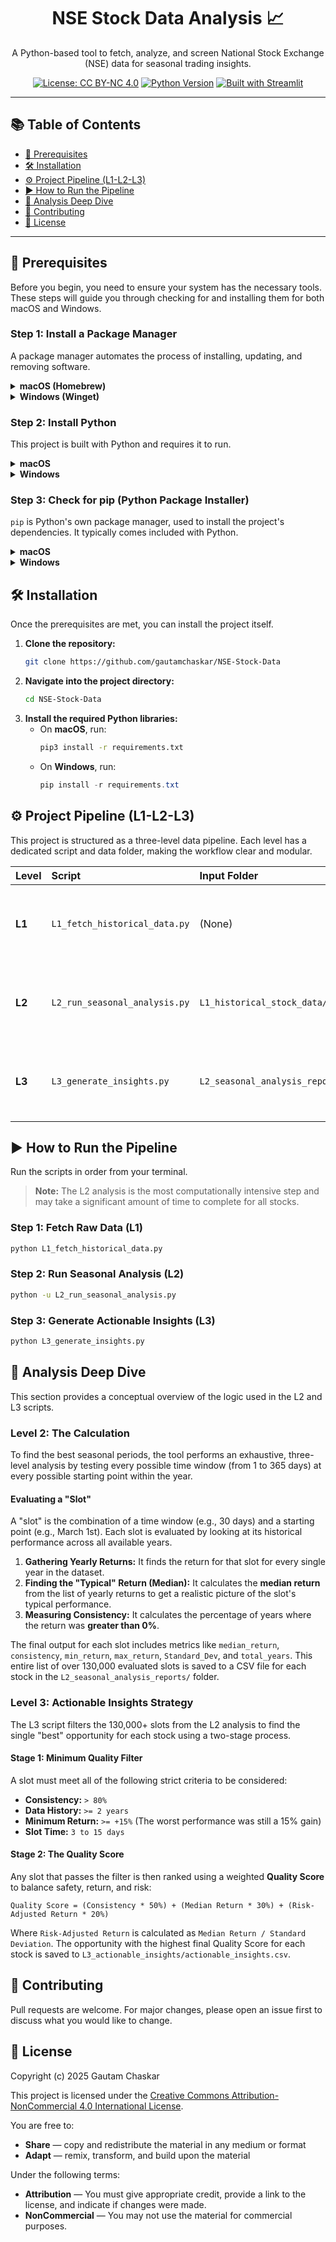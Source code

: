 <div align="center">
  <h1>NSE Stock Data Analysis 📈</h1>
  <p>
    A Python-based tool to fetch, analyze, and screen National Stock Exchange (NSE) data for seasonal trading insights.
  </p>

  [![License: CC BY-NC 4.0](https://img.shields.io/badge/License-CC%20BY--NC%204.0-lightgrey.svg)](http://creativecommons.org/licenses/by-nc/4.0/)
  [![Python Version](https://img.shields.io/badge/python-3.9+-blue.svg)](https://www.python.org/downloads/)
  [![Built with Streamlit](https://img.shields.io/badge/built%20with-Streamlit-ff69b4.svg)](https://www.streamlit.io/)

</div>

---

## 📚 Table of Contents
- [🚀 Prerequisites](#-prerequisites)
- [🛠️ Installation](#️-installation)
- [⚙️ Project Pipeline (L1-L2-L3)](#️-project-pipeline-l1-l2-l3)
- [▶️ How to Run the Pipeline](#️-how-to-run-the-pipeline)
- [🧠 Analysis Deep Dive](#-analysis-deep-dive)
- [🤝 Contributing](#-contributing)
- [📜 License](#-license)

---

## 🚀 Prerequisites

Before you begin, you need to ensure your system has the necessary tools. These steps will guide you through checking for and installing them for both macOS and Windows.

### Step 1: Install a Package Manager

A package manager automates the process of installing, updating, and removing software.

<details>
<summary><strong>macOS (Homebrew)</strong></summary>

*   **To check if you have Homebrew installed**, open your terminal and run:
    ```bash
    brew --version
    ```
*   **If it's installed**, you will see a version number (e.g., `Homebrew 3.6.12`). You can proceed to the next step.
*   **If you get an error** like `command not found: brew`, you need to install it. Run the following command in your terminal:
    ```bash
    /bin/bash -c "$(curl -fsSL https://raw.githubusercontent.com/Homebrew/install/HEAD/install.sh)"
    ```

</details>

<details>
<summary><strong>Windows (Winget)</strong></summary>

*   **To check if you have Winget installed**, open PowerShell and run:
    ```powershell
    winget --version
    ```
*   **If it's installed**, you will see a version number (e.g., `v1.3.2091`). You can proceed to the next step.
*   **If you get an error**, Winget is included by default in modern versions of Windows. You can install or update it from the Microsoft Store by searching for **"App Installer"**.

</details>

### Step 2: Install Python

This project is built with Python and requires it to run.

<details>
<summary><strong>macOS</strong></summary>

*   **To check if you have Python installed**, run:
    ```bash
    python3 --version
    ```
*   **If it's installed**, you will see a version number (e.g., `Python 3.9.7`).
*   **If you get an error**, you can install Python using Homebrew:
    ```bash
    brew install python
    ```

</details>

<details>
<summary><strong>Windows</strong></summary>

*   **To check if you have Python installed**, open PowerShell and run:
    ```powershell
    python --version
    ```
*   **If it's installed**, you will see a version number (e.g., `Python 3.9.7`).
*   **If you get an error**, you can install Python using Winget:
    ```powershell
    winget install Python.Python.3
    ```

</details>

### Step 3: Check for pip (Python Package Installer)

`pip` is Python's own package manager, used to install the project's dependencies. It typically comes included with Python.

<details>
<summary><strong>macOS</strong></summary>

*   **To check if you have pip installed**, run:
    ```bash
    pip3 --version
    ```
*   **If it's installed**, you will see output like `pip 21.3.1 from ...`.
*   **If you get an error**, it's likely your Python installation is incomplete. Try reinstalling Python (Step 2) or run `python3 -m ensurepip --upgrade`.

</details>

<details>
<summary><strong>Windows</strong></summary>

*   **To check if you have pip installed**, run:
    ```powershell
    pip --version
    ```
*   **If it's installed**, you will see output like `pip 21.3.1 from ...`.
*   **If you get an error**, it's likely your Python installation is incomplete. Try reinstalling Python (Step 2) or run `python -m ensurepip --upgrade`.

</details>

## 🛠️ Installation

Once the prerequisites are met, you can install the project itself.

1.  **Clone the repository:**
    ```bash
    git clone https://github.com/gautamchaskar/NSE-Stock-Data
    ```
2.  **Navigate into the project directory:**
    ```bash
    cd NSE-Stock-Data
    ```
3.  **Install the required Python libraries:**
    *   On **macOS**, run:
        ```bash
        pip3 install -r requirements.txt
        ```
    *   On **Windows**, run:
        ```powershell
        pip install -r requirements.txt
        ```

## ⚙️ Project Pipeline (L1-L2-L3)

This project is structured as a three-level data pipeline. Each level has a dedicated script and data folder, making the workflow clear and modular.

| Level | Script | Input Folder | Output Folder | Purpose |
| :--- | :--- | :--- | :--- | :--- |
| **L1** | `L1_fetch_historical_data.py` | (None) | `L1_historical_stock_data/` | Fetches raw historical stock data from yfinance. |
| **L2** | `L2_run_seasonal_analysis.py` | `L1_historical_stock_data/` | `L2_seasonal_analysis_reports/` | Runs an exhaustive seasonal analysis on each stock. |
| **L3** | `L3_generate_insights.py` | `L2_seasonal_analysis_reports/` | `L3_actionable_insights/` | Filters and ranks the L2 data to find actionable insights. |

## ▶️ How to Run the Pipeline

Run the scripts in order from your terminal.

> **Note:** The L2 analysis is the most computationally intensive step and may take a significant amount of time to complete for all stocks.

### Step 1: Fetch Raw Data (L1)
```bash
python L1_fetch_historical_data.py
```

### Step 2: Run Seasonal Analysis (L2)
```bash
python -u L2_run_seasonal_analysis.py
```

### Step 3: Generate Actionable Insights (L3)
```bash
python L3_generate_insights.py
```

## 🧠 Analysis Deep Dive

This section provides a conceptual overview of the logic used in the L2 and L3 scripts.

### Level 2: The Calculation

To find the best seasonal periods, the tool performs an exhaustive, three-level analysis by testing every possible time window (from 1 to 365 days) at every possible starting point within the year.

#### Evaluating a "Slot"
A "slot" is the combination of a time window (e.g., 30 days) and a starting point (e.g., March 1st). Each slot is evaluated by looking at its historical performance across all available years.

1.  **Gathering Yearly Returns:** It finds the return for that slot for every single year in the dataset.
2.  **Finding the "Typical" Return (Median):** It calculates the **median return** from the list of yearly returns to get a realistic picture of the slot's typical performance.
3.  **Measuring Consistency:** It calculates the percentage of years where the return was **greater than 0%**.

The final output for each slot includes metrics like `median_return`, `consistency`, `min_return`, `max_return`, `Standard_Dev`, and `total_years`. This entire list of over 130,000 evaluated slots is saved to a CSV file for each stock in the `L2_seasonal_analysis_reports/` folder.

### Level 3: Actionable Insights Strategy

The L3 script filters the 130,000+ slots from the L2 analysis to find the single "best" opportunity for each stock using a two-stage process.

#### Stage 1: Minimum Quality Filter
A slot must meet all of the following strict criteria to be considered:
- **Consistency:** `> 80%`
- **Data History:** `>= 2 years`
- **Minimum Return:** `>= +15%` (The worst performance was still a 15% gain)
- **Slot Time:** `3 to 15 days`

#### Stage 2: The Quality Score
Any slot that passes the filter is then ranked using a weighted **Quality Score** to balance safety, return, and risk:

`Quality Score = (Consistency * 50%) + (Median Return * 30%) + (Risk-Adjusted Return * 20%)`

Where `Risk-Adjusted Return` is calculated as `Median Return / Standard Deviation`. The opportunity with the highest final Quality Score for each stock is saved to `L3_actionable_insights/actionable_insights.csv`.

## 🤝 Contributing

Pull requests are welcome. For major changes, please open an issue first to discuss what you would like to change.

## 📜 License

Copyright (c) 2025 Gautam Chaskar

This project is licensed under the [Creative Commons Attribution-NonCommercial 4.0 International License](http://creativecommons.org/licenses/by-nc/4.0/).

You are free to:
- **Share** — copy and redistribute the material in any medium or format
- **Adapt** — remix, transform, and build upon the material

Under the following terms:
- **Attribution** — You must give appropriate credit, provide a link to the license, and indicate if changes were made.
- **NonCommercial** — You may not use the material for commercial purposes.
